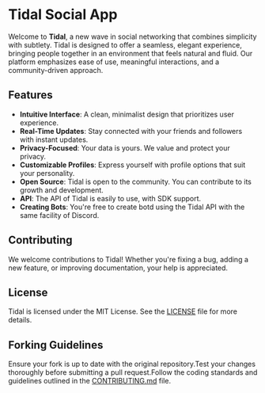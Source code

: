 # Tidal Social App

Welcome to **Tidal**, a new wave in social networking that combines simplicity with subtlety. Tidal is designed to offer a seamless, elegant experience, bringing people together in an environment that feels natural and fluid. Our platform emphasizes ease of use, meaningful interactions, and a community-driven approach.

## Features

- **Intuitive Interface**: A clean, minimalist design that prioritizes user experience.
- **Real-Time Updates**: Stay connected with your friends and followers with instant updates.
- **Privacy-Focused**: Your data is yours. We value and protect your privacy.
- **Customizable Profiles**: Express yourself with profile options that suit your personality.
- **Open Source**: Tidal is open to the community. You can contribute to its growth and development.
- **API**: The API of Tidal is easily to use, with SDK support.
- **Creating Bots**: You're free to create botd using the Tidal API with the same facility of Discord.

## Contributing

We welcome contributions to Tidal! Whether you're fixing a bug, adding a new feature, or improving documentation, your help is appreciated.

## License

Tidal is licensed under the MIT License. See the [LICENSE](/LICENSE) file for more details.

## Forking Guidelines

Ensure your fork is up to date with the original repository.Test your changes thoroughly before submitting a pull request.Follow the coding standards and guidelines outlined in the [CONTRIBUTING.md](/docs/CONTRIBUTING.md) file.
